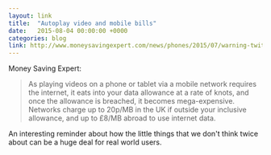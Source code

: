 ```yaml
---
layout: link
title:  "Autoplay video and mobile bills"
date:   2015-08-04 00:00:00 +0000
categories: blog
link: http://www.moneysavingexpert.com/news/phones/2015/07/warning-twitter-users-face-big-bills-after-app-update-reverses-autoplay-opt-out
---
```


Money Saving Expert:

> As playing videos on a phone or tablet via a mobile network requires the internet, it eats into your data allowance at a rate of knots, and once the allowance is breached, it becomes mega-expensive. Networks charge up to 20p/MB in the UK if outside your inclusive allowance, and up to £8/MB abroad to use internet data.

An interesting reminder about how the little things that we don't think twice about can be a huge deal for real world users.
